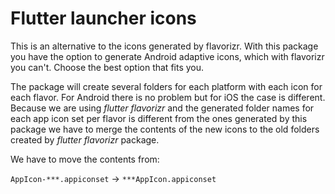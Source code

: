 # Flutter launcher icons

This is an alternative to the icons generated by flavorizr. With this package you have the option
to generate Android adaptive icons, which with flavorizr you can't. Choose the best option that fits you.

The package will create several folders for each platform with each icon for
each flavor. For Android there is no problem but for iOS the case is different.
Because we are using _flutter flavorizr_ and the generated folder names for each
app icon set per flavor is different from the ones generated by this package we
have to merge the contents of the new icons to the old folders created by
_flutter flavorizr_ package.

We have to move the contents from:

`AppIcon-***.appiconset` -> `***AppIcon.appiconset`
